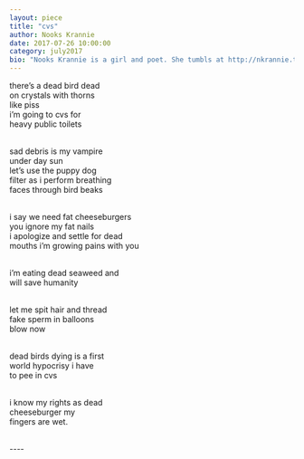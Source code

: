 ```yaml
---
layout: piece
title: "cvs"
author: Nooks Krannie
date: 2017-07-26 10:00:00
category: july2017
bio: "Nooks Krannie is a girl and poet. She tumbls at http://nkrannie.tumblr.com/ and instagrams @nookskrannie."
---
```

there’s a dead bird dead<br>
on crystals with thorns<br>
like piss<br>
i’m going to cvs for<br>
heavy public toilets<br><br>

sad debris is my vampire<br>
under day sun<br>
let’s use the puppy dog<br>
filter as i perform breathing<br>
faces through bird beaks<br><br>

i say we need fat cheeseburgers<br>
you ignore my fat nails<br>
i apologize and settle for dead<br>
mouths i’m growing pains with you<br><br>

i’m eating dead seaweed and<br>
will save humanity<br><br>

let me spit hair and thread<br>
fake sperm in balloons<br>
blow now <br><br>

dead birds dying is a first<br>
world hypocrisy i have<br>
to pee in cvs<br><br>

i know my rights as dead<br>
cheeseburger my <br>
fingers are wet.<br><br>

---- <br><br>
